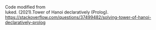 Code modified from  
Iuked. (2021).Tower of Hanoi declaratively (Prolog). https://stackoverflow.com/questions/37499482/solving-tower-of-hanoi-declaratively-prolog
